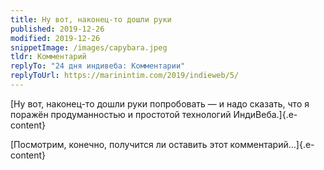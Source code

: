```yaml
---
title: Ну вот, наконец-то дошли руки
published: 2019-12-26
modified: 2019-12-26
snippetImage: /images/capybara.jpeg
tldr: Комментарий
replyTo: "24 дня индивеба: Комментарии"
replyToUrl: https://marinintim.com/2019/indieweb/5/
---
```


[Ну вот, наконец-то дошли руки попробовать — и надо сказать, что я поражён продуманностью и простотой технологий ИндиВеба.]{.e-content}

[Посмотрим, конечно, получится ли оставить этот комментарий…]{.e-content}
